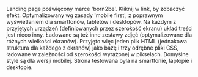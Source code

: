 Landing page poświęcony marce 'born2be'. 
Kliknij w link, by zobaczyć efekt.
Optymalizowany wg zasady 'mobile first', z poprawnym wyświetlaniem dla smartfonów, tabletów i desktopów.
Na każdym z przyjętych urządzeń (definiowanych przez szerokość ekranu) układ treści jest nieco inny. Ładowane są też inne zestawy zdjęć (optymalizowane dla różnych wielkości ekranów).
Przyjęto więc jeden plik HTML (jednakowa struktura dla każdego z ekranów) jako bazę i trzy odrębne pliki CSS, ładowane w zależności od szerokości wyrażonej w pikselach. 
Domyślne style są dla wersji mobilej.
Strona testowana była na smartfonie, laptopie i desktopie.